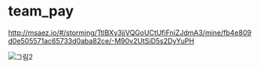 # team_pay
http://msaez.io/#/storming/TtlBXy3jjVQGoUCtUfiFniZJdmA3/mine/fb4e809d0e505571ac65733d0aba82ce/-M90v2UtSiD5s2DyYuPH

![그림2](https://user-images.githubusercontent.com/59593156/84855670-9e478f80-b09f-11ea-8ddd-64e8828bed97.png)
